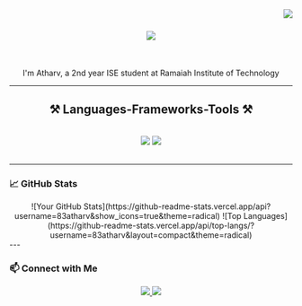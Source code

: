 <img align="right" src="https://visitor-badge.laobi.icu/badge?page_id=83atharv.83atharv" />

<h1 align="center">
    <img src="https://readme-typing-svg.herokuapp.com/?font=Righteous&size=35&center=true&vCenter=true&width=500&height=70&duration=4000&lines=Hi+There!;" />
</h1>

<br/>

<div align="center">
 
I'm Atharv, a 2nd year ISE student at Ramaiah Institute of Technology

 </div>
 

 <hr/>
 
<h2 align="center">⚒️ Languages-Frameworks-Tools ⚒️</h2>
<br/>
<div align="center">
    <img src="https://skillicons.dev/icons?i=react,html,css,vscode,git,github,tailwind,git" />
    <img src="https://skillicons.dev/icons?i=nodejs,python,javascript,typescript,express,firebase,c,cpp,java,nextjs,mysql" /><br>
</div>

<br/>
<hr/>

### 📈 GitHub Stats
<div align="center">
    ![Your GitHub Stats](https://github-readme-stats.vercel.app/api?username=83atharv&show_icons=true&theme=radical)
    ![Top Languages](https://github-readme-stats.vercel.app/api/top-langs/?username=83atharv&layout=compact&theme=radical)
</div>
---

### 📫 Connect with Me
<div align="center"> 
  <a href="atharvdixit06@gmail.com">
    <img src="https://img.shields.io/badge/Gmail-333333?style=for-the-badge&logo=gmail&logoColor=red" />
  </a>
  <a href="https://linkedin.com/in/dixitatharv" target="_blank">
    <img src="https://img.shields.io/badge/LinkedIn-0077B5?style=for-the-badge&logo=linkedin&logoColor=white" target="_blank" />
  </a>
</div>
